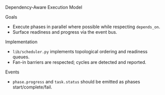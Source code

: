 Dependency-Aware Execution Model

Goals
- Execute phases in parallel where possible while respecting `depends_on`.
- Surface readiness and progress via the event bus.

Implementation
- `lib/scheduler.py` implements topological ordering and readiness queues.
- Fan-in barriers are respected; cycles are detected and reported.

Events
- `phase.progress` and `task.status` should be emitted as phases start/complete/fail.

